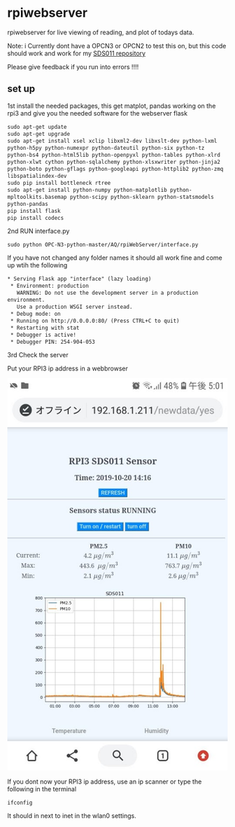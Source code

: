 # rpiwebserver 
rpiwebserver for live viewing of reading, and plot of todays data.

Note: i Currently dont have a OPCN3 or OPCN2 to test this on, but this code should work and work for my [SDS011 repository](https://github.com/JarvisSan22/SDS-011-Python)

Please give feedback if you run into errors !!!!



## set up
1st install the needed packages, this get matplot, pandas working on the rpi3 and give you the needed software for the webserver flask

```
sudo apt-get update
sudo apt-get upgrade
sudo apt-get install xsel xclip libxml2-dev libxslt-dev python-lxml python-h5py python-numexpr python-dateutil python-six python-tz python-bs4 python-html5lib python-openpyxl python-tables python-xlrd python-xlwt cython python-sqlalchemy python-xlsxwriter python-jinja2 python-boto python-gflags python-googleapi python-httplib2 python-zmq libspatialindex-dev
sudo pip install bottleneck rtree
sudo apt-get install python-numpy python-matplotlib python-mpltoolkits.basemap python-scipy python-sklearn python-statsmodels python-pandas
pip install flask
pip install codecs
```

2nd RUN interface.py 

```
sudo python OPC-N3-python-master/AQ/rpiWebServer/interface.py
```
If you have not changed any folder names it should all work fine and come up wtih the following
```
* Serving Flask app "interface" (lazy loading)
 * Environment: production
   WARNING: Do not use the development server in a production environment.
   Use a production WSGI server instead.
 * Debug mode: on
 * Running on http://0.0.0.0:80/ (Press CTRL+C to quit)
 * Restarting with stat
 * Debugger is active!
 * Debugger PIN: 254-904-053
```

3rd Check the server

Put your RPI3 ip address in a webbrowser



![RpiWeb](https://github.com/JarvisSan22/SDS-011-Python/blob/master/Screenshot_20191020-170102_Chrome.jpg)

If you dont now your RPI3 ip address, use an ip scanner or type the following in the terminal
```
ifconfig
```
It should in next to inet in the wlan0 settings.


